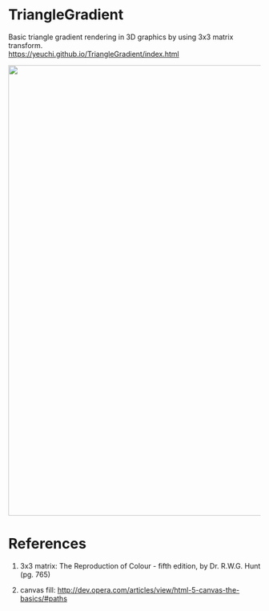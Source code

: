 # TriangleGradient
Basic triangle gradient rendering in 3D graphics by using 3x3 matrix transform. \
https://yeuchi.github.io/TriangleGradient/index.html

<img width="900" src="https://user-images.githubusercontent.com/1282659/126918850-f6125710-269f-46f9-bde3-3e5baee880b2.png">

# References

1. 3x3 matrix:	The Reproduction of Colour - fifth edition, by Dr. R.W.G. Hunt (pg. 765)

2. canvas fill:	http://dev.opera.com/articles/view/html-5-canvas-the-basics/#paths
